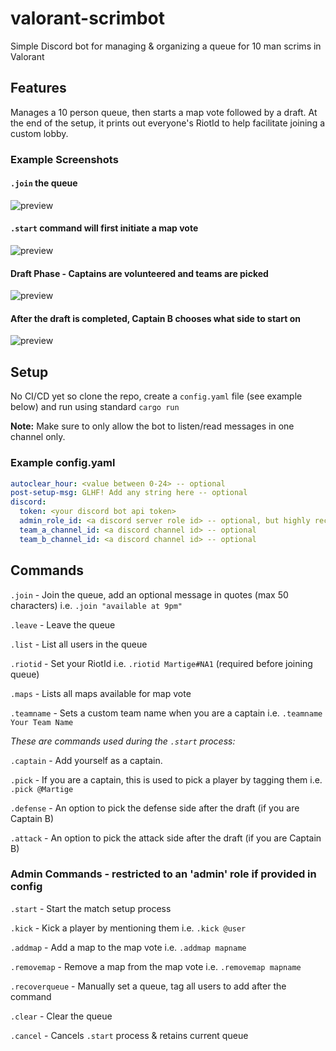 # valorant-scrimbot

Simple Discord bot for managing & organizing a queue for 10 man scrims in Valorant

## Features
Manages a 10 person queue, then starts a map vote followed by a draft. 
At the end of the setup, it prints out everyone's RiotId to help facilitate joining a custom lobby.
### Example Screenshots
#### `.join` the queue
![preview](https://i.imgur.com/8xsKCJh.png)
#### `.start` command will first initiate a map vote
![preview](https://i.imgur.com/YnhO0FA.png)
#### Draft Phase - Captains are volunteered and teams are picked
![preview](https://i.imgur.com/fx6aAWe.png)
#### After the draft is completed, Captain B chooses what side to start on
![preview](https://i.imgur.com/NNoFNf9.png)
## Setup

No CI/CD yet so clone the repo, create a `config.yaml` file (see example below) and run using standard `cargo run`

**Note:** Make sure to only allow the bot to listen/read messages in one channel only. 
### Example config.yaml

```yaml
autoclear_hour: <value between 0-24> -- optional
post-setup-msg: GLHF! Add any string here -- optional
discord:
  token: <your discord bot api token>
  admin_role_id: <a discord server role id> -- optional, but highly recommended!!!
  team_a_channel_id: <a discord channel id> -- optional
  team_b_channel_id: <a discord channel id> -- optional
```

## Commands

`.join` - Join the queue, add an optional message in quotes (max 50 characters) i.e. `.join "available at 9pm"`

`.leave` - Leave the queue

`.list` - List all users in the queue

`.riotid` - Set your RiotId i.e. `.riotid Martige#NA1` (required before joining queue)

`.maps` - Lists all maps available for map vote

`.teamname` - Sets a custom team name when you are a captain i.e. `.teamname Your Team Name`

_These are commands used during the `.start` process:_

`.captain` - Add yourself as a captain.

`.pick` - If you are a captain, this is used to pick a player by tagging them i.e. `.pick @Martige`

`.defense` - An option to pick the defense side after the draft (if you are Captain B)

`.attack` - An option to pick the attack side after the draft (if you are Captain B)

### Admin Commands - restricted to an 'admin' role if provided in config

`.start` - Start the match setup process

`.kick` - Kick a player by mentioning them i.e. `.kick @user`

`.addmap` - Add a map to the map vote i.e. `.addmap mapname`

`.removemap` - Remove a map from the map vote i.e. `.removemap mapname`

`.recoverqueue` - Manually set a queue, tag all users to add after the command

`.clear` - Clear the queue

`.cancel` - Cancels `.start` process & retains current queue
